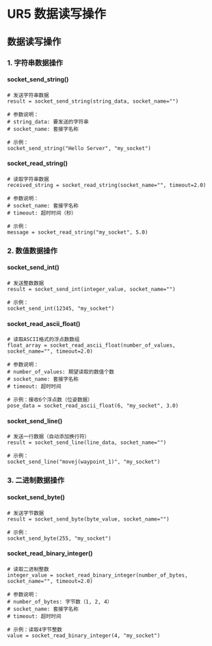 # UR5 数据读写操作

## 数据读写操作

### 1. 字符串数据操作

#### socket_send_string()
```urscript
# 发送字符串数据
result = socket_send_string(string_data, socket_name="")

# 参数说明：
# string_data: 要发送的字符串
# socket_name: 套接字名称

# 示例：
socket_send_string("Hello Server", "my_socket")
```

#### socket_read_string()
```urscript
# 读取字符串数据
received_string = socket_read_string(socket_name="", timeout=2.0)

# 参数说明：
# socket_name: 套接字名称
# timeout: 超时时间（秒）

# 示例：
message = socket_read_string("my_socket", 5.0)
```

### 2. 数值数据操作

#### socket_send_int()
```urscript
# 发送整数数据
result = socket_send_int(integer_value, socket_name="")

# 示例：
socket_send_int(12345, "my_socket")
```

#### socket_read_ascii_float()
```urscript
# 读取ASCII格式的浮点数数组
float_array = socket_read_ascii_float(number_of_values, socket_name="", timeout=2.0)

# 参数说明：
# number_of_values: 期望读取的数值个数
# socket_name: 套接字名称
# timeout: 超时时间

# 示例：接收6个浮点数（位姿数据）
pose_data = socket_read_ascii_float(6, "my_socket", 3.0)
```

#### socket_send_line()
```urscript
# 发送一行数据（自动添加换行符）
result = socket_send_line(line_data, socket_name="")

# 示例：
socket_send_line("movej(waypoint_1)", "my_socket")
```

### 3. 二进制数据操作

#### socket_send_byte()
```urscript
# 发送字节数据
result = socket_send_byte(byte_value, socket_name="")

# 示例：
socket_send_byte(255, "my_socket")
```

#### socket_read_binary_integer()
```urscript
# 读取二进制整数
integer_value = socket_read_binary_integer(number_of_bytes, socket_name="", timeout=2.0)

# 参数说明：
# number_of_bytes: 字节数（1, 2, 4）
# socket_name: 套接字名称
# timeout: 超时时间

# 示例：读取4字节整数
value = socket_read_binary_integer(4, "my_socket")
```